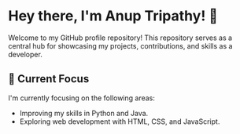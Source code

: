 # Hey there, I'm Anup Tripathy! 👋

Welcome to my GitHub profile repository! This repository serves as a central hub for showcasing my projects, contributions, and skills as a developer.
## 🔭 Current Focus

I'm currently focusing on the following areas:

- Improving my skills in Python and Java.
- Exploring web development with HTML, CSS, and JavaScript.



